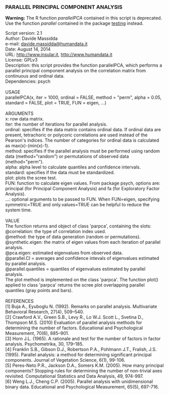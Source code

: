 ### PARALLEL PRINCIPAL COMPONENT ANALYSIS

**Warning:**
The R function <i>parallelPCA</i> contained in this script is deprecated. Use the function <i>parallel</i> contained in the package <a href="https://github.com/DavideMassidda/testing" tile="the testing package for R">testing<a> instead.

Script version: 2.1<br>
Author: Davide Massidda<br>
e-mail: davide.massidda@humandata.it<br>
Date: August 14, 2014<br>
URL: http://www.insular.it, http://www.humandata.it<br>
License: GPLv3<br>
Description: this script provides the function parallelPCA, which performs a parallel
principal component analysis on the correlation matrix from continuous and ordinal data.<br>
Dependencies: psych<br>
<br>
USAGE<br>
parallelPCA(x, iter = 1000, ordinal = FALSE, method = "perm",
            alpha = 0.05, standard = FALSE, plot = TRUE, FUN = eigen, ...)<br>
<br>
ARGUMENTS<br>
x: row data matrix.<br>
iter: the number of iterations for parallel analysis.<br>
ordinal: specifies if the data matrix contains ordinal data. If ordinal data are
         present, tetrachoric or polycoric correlations are used instead of the
         Pearson's indices. The number of categories for ordinal data is calculated
         as max(x)-(min(x)-1).<br>
method: specifies if the parallel analysis must be performed using random data
        (method="random") or permutations of observed data (method="perm").<br>
alpha: alpha level to calculate quantiles and confidence intervals.<br>
standard: specifies if the data must be standardized.<br>
plot: plots the scree test.<br>
FUN: function to calculate eigen values. From package psych, options are: principal
     (for Principal Component Analysis) and fa (for Exploratory Factor Analysis).<br>
...: optional arguments to be passed to FUN. When FUN=eigen, specifying symmetric=TRUE
     and only.values=TRUE can be helpful to reduce the system time.<br>
<br>
VALUE<br>
The function returns and object of class 'parpca', containing the slots:<br>
@correlation: the type of correlation index used.<br>
@method: the type of data generation (random or permutations).<br>
@synthetic.eigen: the matrix of eigen values from each iteration of parallel analysis.<br>
@pca.eigen: estimated eigenvalues from observed data.<br>
@parallel.CI = averages and confidence intevals of eigenvalues estimated by parallel analysis.<br>
@parallel.quantiles = quantiles of eigenvalues estimated by parallel analysis.<br>
The plot method is implemented on the class 'parpca'. The function plot() applied
to class 'parpca' returns the scree plot overlapping parallel quantiles (gray
points and bars).<br>
<br>
REFERENCES<br>
[1] Buja A., Eyuboglu N. (1992). Remarks on parallel analysis. Multivariate Behavioral
      Research, 27(4), 509–540.<br>
[2] Crawford A.V., Green S.B., Levy R., Lo W.J. Scott L., Svetina D., Thompson M.S. (2010)
      Evaluation of parallel analysis methods for determining the number of factors.
      Educational and Psychological Measurement, 70(6), 885–901.<br>
[3] Horn J.L. (1965). A rationale and test for the number of factors in factor analysis.
      Psychometrika, 30, 179–185.<br>
[4] Franklin S.B., Gibson D.J., Robertson P.A., Pohlmann J.T., Fralish, J.S. (1995).
      Parallel analysis: a method for determining significant principal components.
      Journal of Vegetation Science, 6(1), 99-106.<br>
[5] Peres-Neto P.R., Jackson D.A., Somers K.M. (2005). How many principal components?
      Stopping rules for determining the number of non-trivial axes revisited.
      Computational Statistics and Data Analysis, 49, 974-997.<br>
[6] Weng L.J., Cheng C.P. (2005). Parallel analysis with unidimensional binary data.
      Educational and Psychological Measurement, 65(5), 697-716.<br>

